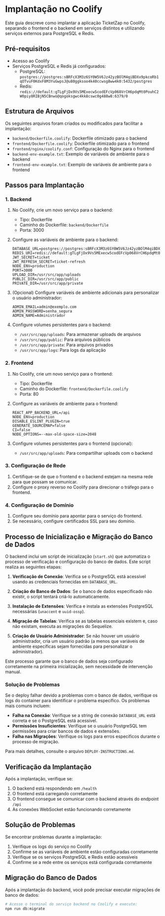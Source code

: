 # Implantação no Coolify

Este guia descreve como implantar a aplicação TicketZap no Coolify, separando o frontend e o backend em serviços distintos e utilizando serviços externos para PostgreSQL e Redis.

## Pré-requisitos

- Acesso ao Coolify
- Serviços PostgreSQL e Redis já configurados:
  - PostgreSQL: `postgres://postgres:sBRFcX3M3z6SY0W5V6Jz42yzBOlM4qiBDXx9pkcoRb1qOTvuF0KdxF8M3YuGwpsJ@u80ggksoo4k40ccwsg8ww4k0:5432/postgres`
  - Redis: `redis://default:gTLgFjDx9Vs5MExecw5codEFcVp068VrCH6pdqMt0PouhC2W0piy8RIBjN5CBnwo@qogoksgwc4kk8cswc0g488w8:6379/0`

## Estrutura de Arquivos

Os seguintes arquivos foram criados ou modificados para facilitar a implantação:

- `backend/Dockerfile.coolify`: Dockerfile otimizado para o backend
- `frontend/Dockerfile.coolify`: Dockerfile otimizado para o frontend
- `frontend/nginx/coolify.conf`: Configuração do Nginx para o frontend
- `backend-env-example.txt`: Exemplo de variáveis de ambiente para o backend
- `frontend-env-example.txt`: Exemplo de variáveis de ambiente para o frontend

## Passos para Implantação

### 1. Backend

1. No Coolify, crie um novo serviço para o backend:
   - Tipo: Dockerfile
   - Caminho do Dockerfile: `backend/Dockerfile`
   - Porta: 3000

2. Configure as variáveis de ambiente para o backend:
   ```
   DATABASE_URL=postgres://postgres:sBRFcX3M3z6SY0W5V6Jz42yzBOlM4qiBDXx9pkcoRb1qOTvuF0KdxF8M3YuGwpsJ@u80ggksoo4k40ccwsg8ww4k0:5432/postgres
   REDIS_URI=redis://default:gTLgFjDx9Vs5MExecw5codEFcVp068VrCH6pdqMt0PouhC2W0piy8RIBjN5CBnwo@qogoksgwc4kk8cswc0g488w8:6379/0
   JWT_SECRET=ticket
   JWT_REFRESH_SECRET=ticket-refresh
   NODE_ENV=production
   PORT=3000
   UPLOAD_DIR=/usr/src/app/uploads
   PUBLIC_DIR=/usr/src/app/public
   PRIVATE_DIR=/usr/src/app/private
   ```

3. (Opcional) Configure variáveis de ambiente adicionais para personalizar o usuário administrador:
   ```
   ADMIN_EMAIL=admin@exemplo.com
   ADMIN_PASSWORD=senha_segura
   ADMIN_NAME=Administrador
   ```

4. Configure volumes persistentes para o backend:
   - `/usr/src/app/uploads`: Para armazenar uploads de arquivos
   - `/usr/src/app/public`: Para arquivos públicos
   - `/usr/src/app/private`: Para arquivos privados
   - `/usr/src/app/logs`: Para logs da aplicação

### 2. Frontend

1. No Coolify, crie um novo serviço para o frontend:
   - Tipo: Dockerfile
   - Caminho do Dockerfile: `frontend/Dockerfile.coolify`
   - Porta: 80

2. Configure as variáveis de ambiente para o frontend:
   ```
   REACT_APP_BACKEND_URL=/api
   NODE_ENV=production
   DISABLE_ESLINT_PLUGIN=true
   GENERATE_SOURCEMAP=false
   CI=false
   NODE_OPTIONS=--max-old-space-size=2048
   ```

3. Configure volumes persistentes para o frontend (opcional):
   - `/usr/src/app/uploads`: Para compartilhar uploads com o backend

### 3. Configuração de Rede

1. Certifique-se de que o frontend e o backend estejam na mesma rede para que possam se comunicar.
2. Configure o proxy reverso no Coolify para direcionar o tráfego para o frontend.

### 4. Configuração de Domínio

1. Configure seu domínio para apontar para o serviço do frontend.
2. Se necessário, configure certificados SSL para seu domínio.

## Processo de Inicialização e Migração do Banco de Dados

O backend inclui um script de inicialização (`start.sh`) que automatiza o processo de verificação e configuração do banco de dados. Este script realiza as seguintes etapas:

1. **Verificação de Conexão**: Verifica se o PostgreSQL está acessível usando as credenciais fornecidas em `DATABASE_URL`.

2. **Criação do Banco de Dados**: Se o banco de dados especificado não existir, o script tentará criá-lo automaticamente.

3. **Instalação de Extensões**: Verifica e instala as extensões PostgreSQL necessárias (`unaccent` e `uuid-ossp`).

4. **Migração de Tabelas**: Verifica se as tabelas essenciais existem e, caso não existam, executa as migrações do Sequelize.

5. **Criação de Usuário Administrador**: Se não houver um usuário administrador, cria um usuário padrão (a menos que variáveis de ambiente específicas sejam fornecidas para personalizar o administrador).

Este processo garante que o banco de dados seja configurado corretamente na primeira inicialização, sem necessidade de intervenção manual.

### Solução de Problemas

Se o deploy falhar devido a problemas com o banco de dados, verifique os logs do container para identificar o problema específico. Os problemas mais comuns incluem:

- **Falha na Conexão**: Verifique se a string de conexão `DATABASE_URL` está correta e se o PostgreSQL está acessível.
- **Permissões Insuficientes**: Verifique se o usuário PostgreSQL tem permissões para criar bancos de dados e extensões.
- **Falha nas Migrações**: Verifique os logs para erros específicos durante o processo de migração.

Para mais detalhes, consulte o arquivo `DEPLOY-INSTRUCTIONS.md`.

## Verificação da Implantação

Após a implantação, verifique se:

1. O backend está respondendo em `/health`
2. O frontend está carregando corretamente
3. O frontend consegue se comunicar com o backend através do endpoint `/api`
4. As conexões WebSocket estão funcionando corretamente

## Solução de Problemas

Se encontrar problemas durante a implantação:

1. Verifique os logs do serviço no Coolify
2. Confirme se as variáveis de ambiente estão configuradas corretamente
3. Verifique se os serviços PostgreSQL e Redis estão acessíveis
4. Confirme se a rede entre os serviços está configurada corretamente

## Migração do Banco de Dados

Após a implantação do backend, você pode precisar executar migrações de banco de dados:

```bash
# Acesse o terminal do serviço backend no Coolify e execute:
npm run db:migrate

